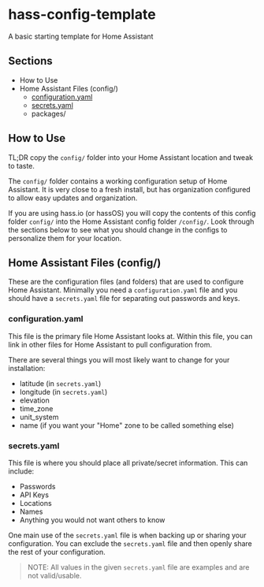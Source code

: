 # hass-config-template

A basic starting template for Home Assistant

## Sections

* How to Use
* Home Assistant Files (config/)
  * [configuration.yaml](#configuration.yaml)
  * [secrets.yaml](#secrets.yaml)
  * packages/

## How to Use

TL;DR copy the `config/` folder into your Home Assistant location and tweak to taste.

The `config/` folder contains a working configuration setup of Home Assistant. It is very close to a fresh install, but has organization configured to allow easy updates and organization.

If you are using hass.io (or hassOS) you will copy the contents of this config folder `config/` into the Home Assistant config folder `/config/`. Look through the sections below to see what you should change in the configs to personalize them for your location.

## Home Assistant Files (config/)

These are the configuration files (and folders) that are used to configure Home Assistant. Minimally you need a `configuration.yaml` file and you should have a `secrets.yaml` file for separating out passwords and keys.

### configuration.yaml

This file is the primary file Home Assistant looks at. Within this file, you can link in other files for Home Assistant to pull configuration from.

There are several things you will most likely want to change for your installation:
* latitude (in `secrets.yaml`)
* longitude (in `secrets.yaml`)
* elevation
* time_zone
* unit_system
* name (if you want your "Home" zone to be called something else)


### secrets.yaml

This file is where you should place all private/secret information. This can include:

* Passwords
* API Keys
* Locations
* Names
* Anything you would not want others to know

One main use of the `secrets.yaml` file is when backing up or sharing your configuration. You can exclude the `secrets.yaml`
 file and then openly share the rest of your configuration.

> NOTE: All values in the given `secrets.yaml` file are examples and are not valid/usable.
